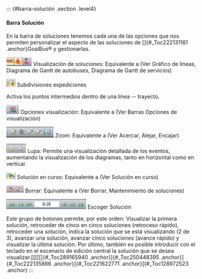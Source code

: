 ::: {#barra-solución .section .level4}
#### Barra Solución

En la barra de soluciones tenemos cada una de las opciones que nos
permiten personalizar el aspecto de las soluciones de []{#_Toc222131161
.anchor}GoalBus® y gestionarlas.

![](../media/file205.png) Visualización de soluciones: Equivalente a
(Ver Gráfico de líneas, Diagrama de Gantt de autobuses, Diagrama de
Gantt de servicios)

![](../media/file206.png) Subdivisiones expediciones

Activa los puntos intermedios dentro de una línea -- trayecto.

![](../media/file207.png) Opciones visualización: Equivalente a (Ver
Barras Opciones de visualización)

![](../media/file208.png) Zoom: Equivalente a (Ver Acercar, Alejar,
Encajar)

![](../media/file209.png) Lupa: Permite una visualización detallada de
los eventos, aumentando la visualización de los diagramas, tanto en
horizontal como en vertical.

![](../media/file210.png) Solución en curso: Equivalente a (Ver Solución
en curso)

![](../media/file211.png) Borrar: Equivalente a (Ver Borrar,
Mantenimiento de soluciones)

![](../media/file212.png) Escoger Solución

Este grupo de botones permite, por este orden: Visualizar la primera
solución, retroceder de cinco en cinco soluciones (retroceso rápido),
retroceder una solución, indica la solución que se está visualizando (2
de 3), avanzar una solución, avanzar cinco soluciones (avance rápido) y
visualizar la última solución. Por último, también es posible introducir
con el teclado en el escenario de edición central la solución que se
desea visualizar.[[[[[]{#_Toc289165940 .anchor}]{#_Toc250448395
.anchor}]{#_Toc222135866 .anchor}]{#_Toc221622771
.anchor}]{#_Toc128972523 .anchor}
:::
